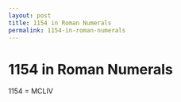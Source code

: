 ```yaml
---
layout: post
title: 1154 in Roman Numerals
permalink: 1154-in-roman-numerals
---
```


# 1154 in Roman Numerals

1154 = MCLIV
